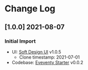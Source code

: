 # Change Log

## [1.0.0] 2021-08-07
### Initial Import

- UI: [Soft Design UI](https://bit.ly/3v6JYIe) v1.0.5
    - Clone timestamp: 2021-07-01 
- Codebase: [Eveventy Starter](https://github.com/app-generator/boilerplate-code-11ty) v0.0.2
